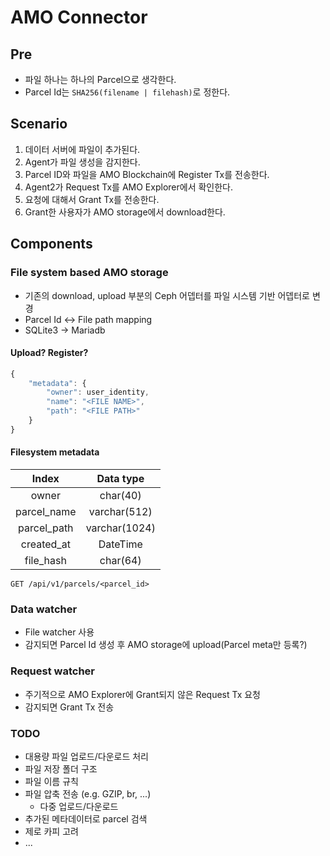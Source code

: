 # AMO Connector

## Pre
- 파일 하나는 하나의 Parcel으로 생각한다.
- Parcel Id는 `SHA256(filename | filehash)`로 정한다.

## Scenario
1. 데이터 서버에 파일이 추가된다.
1. Agent가 파일 생성을 감지한다.
1. Parcel ID와 파일을 AMO Blockchain에 Register Tx를 전송한다.
1. Agent2가 Request Tx를 AMO Explorer에서 확인한다.
1. 요청에 대해서 Grant Tx를 전송한다.
1. Grant한 사용자가 AMO storage에서 download한다.

## Components

### File system based AMO storage
- 기존의 download, upload 부분의 Ceph 어뎁터를 파일 시스템 기반 어뎁터로 변경
- Parcel Id <-> File path mapping
- SQLite3 -> Mariadb

#### Upload? Register?
```javascript
{
    "metadata": {
        "owner": user_identity,
        "name": "<FILE NAME>",
        "path": "<FILE PATH>"
    }
}
```

#### Filesystem metadata
| Index       | Data type     |
|:-----------:|:-------------:|
| owner       | char(40)      |
| parcel_name | varchar(512)  |
| parcel_path | varchar(1024) |
| created_at  | DateTime      |
| file_hash   | char(64)      |

`GET /api/v1/parcels/<parcel_id>`

### Data watcher
- File watcher 사용
- 감지되면 Parcel Id 생성 후 AMO storage에 upload(Parcel meta만 등록?)
### Request watcher
- 주기적으로 AMO Explorer에 Grant되지 않은 Request Tx 요청
- 감지되면 Grant Tx 전송

### TODO

- 대용량 파일 업로드/다운로드 처리
- 파일 저장 폴더 구조
- 파일 이름 규칙
- 파일 압축 전송 (e.g. GZIP, br, ...)
    - 다중 업로드/다운로드
- 추가된 메타데이터로 parcel 검색
- 제로 카피 고려
- ...

